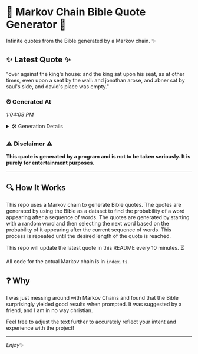 # 📖 Markov Chain Bible Quote Generator 📖

Infinite quotes from the Bible generated by a Markov chain. ✨

## ✨ Latest Quote ✨
"over against the king's house: and the king sat upon his seat, as at other times, even upon a seat by the wall: and jonathan arose, and abner sat by saul's side, and david's place was empty."

### ⏰ Generated At
*1:04:09 PM*

<details>
    <summary>🛠️ Generation Details</summary>
    <p>
        <strong>🌱 Seed:</strong> over<br>
        <strong>🔄 Iterations:</strong> 36<br>
        <strong>📜 Context History:</strong><br>[ over ]: against<br>[ over, against ]: the<br>[ over, against, the ]: king's<br>[ over, against, the, king's ]: house:<br>[ over, against, the, king's, house: ]: and<br>[ over, against, the, king's, house:, and ]: the<br>[ against, the, king's, house:, and, the ]: king<br>[ the, king's, house:, and, the, king ]: sat<br>[ king's, house:, and, the, king, sat ]: upon<br>[ house:, and, the, king, sat, upon ]: his<br>[ and, the, king, sat, upon, his ]: seat,<br>[ the, king, sat, upon, his, seat, ]: as<br>[ king, sat, upon, his, seat,, as ]: at<br>[ sat, upon, his, seat,, as, at ]: other<br>[ upon, his, seat,, as, at, other ]: times,<br>[ his, seat,, as, at, other, times, ]: even<br>[ seat,, as, at, other, times,, even ]: upon<br>[ as, at, other, times,, even, upon ]: a<br>[ at, other, times,, even, upon, a ]: seat<br>[ other, times,, even, upon, a, seat ]: by<br>[ times,, even, upon, a, seat, by ]: the<br>[ even, upon, a, seat, by, the ]: wall:<br>[ upon, a, seat, by, the, wall: ]: and<br>[ a, seat, by, the, wall:, and ]: jonathan<br>[ seat, by, the, wall:, and, jonathan ]: arose,<br>[ by, the, wall:, and, jonathan, arose, ]: and<br>[ the, wall:, and, jonathan, arose,, and ]: abner<br>[ wall:, and, jonathan, arose,, and, abner ]: sat<br>[ and, jonathan, arose,, and, abner, sat ]: by<br>[ jonathan, arose,, and, abner, sat, by ]: saul's<br>[ arose,, and, abner, sat, by, saul's ]: side,<br>[ and, abner, sat, by, saul's, side, ]: and<br>[ abner, sat, by, saul's, side,, and ]: david's<br>[ sat, by, saul's, side,, and, david's ]: place<br>[ by, saul's, side,, and, david's, place ]: was<br>[ saul's, side,, and, david's, place, was ]: empty.<br>
    </p>
</details>

### ⚠️ Disclaimer ⚠️
**This quote is generated by a program and is not to be taken seriously. It is purely for entertainment purposes.**

---

## 🔍 How It Works

This repo uses a Markov chain to generate Bible quotes. The quotes are generated by using the Bible as a dataset to find the probability of a word appearing after a sequence of words. The quotes are generated by starting with a random word and then selecting the next word based on the probability of it appearing after the current sequence of words. This process is repeated until the desired length of the quote is reached.

This repo will update the latest quote in this README every 10 minutes. ⏳

All code for the actual Markov chain is in `index.ts`.

## ❓ Why

I was just messing around with Markov Chains and found that the Bible surprisingly yielded good results when prompted. 
It was suggested by a friend, and I am in no way christian.

Feel free to adjust the text further to accurately reflect your intent and experience with the project!

---

*Enjoy*✨
